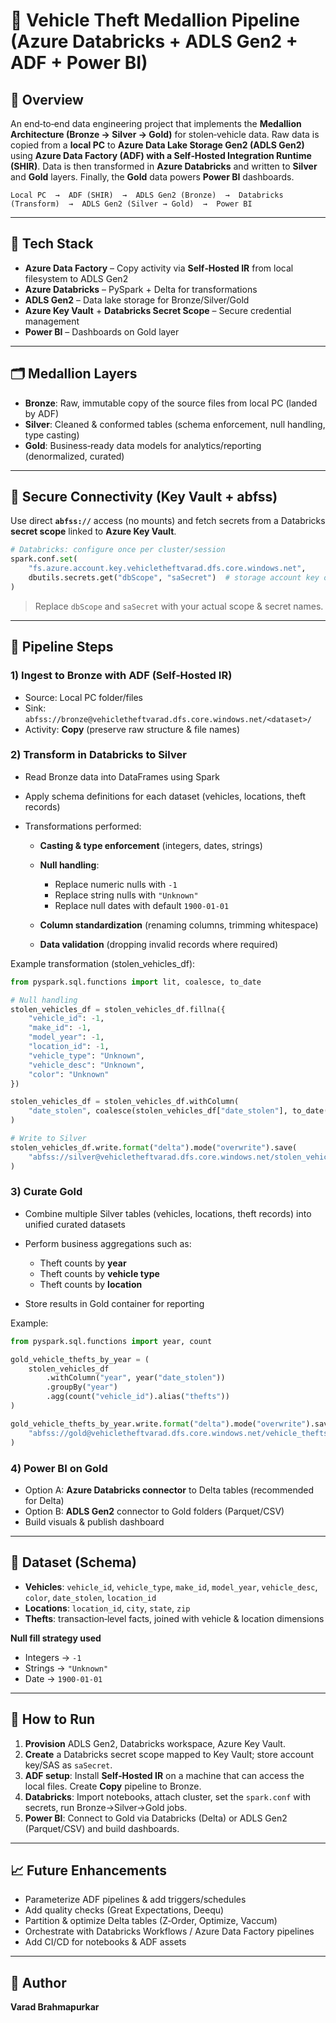 # 🚓 Vehicle Theft Medallion Pipeline (Azure Databricks + ADLS Gen2 + ADF + Power BI)

## 📖 Overview

An end‑to‑end data engineering project that implements the **Medallion Architecture (Bronze → Silver → Gold)** for stolen‑vehicle data. Raw data is copied from a **local PC** to **Azure Data Lake Storage Gen2 (ADLS Gen2)** using **Azure Data Factory (ADF) with a Self‑Hosted Integration Runtime (SHIR)**. Data is then transformed in **Azure Databricks** and written to **Silver** and **Gold** layers. Finally, the **Gold** data powers **Power BI** dashboards.

```
Local PC  →  ADF (SHIR)  →  ADLS Gen2 (Bronze)  →  Databricks (Transform)  →  ADLS Gen2 (Silver → Gold)  →  Power BI
```

---

## 🧰 Tech Stack

* **Azure Data Factory** – Copy activity via **Self‑Hosted IR** from local filesystem to ADLS Gen2
* **Azure Databricks** – PySpark + Delta for transformations
* **ADLS Gen2** – Data lake storage for Bronze/Silver/Gold
* **Azure Key Vault** + **Databricks Secret Scope** – Secure credential management
* **Power BI** – Dashboards on Gold layer

---

## 🗂️ Medallion Layers

* **Bronze**: Raw, immutable copy of the source files from local PC (landed by ADF)
* **Silver**: Cleaned & conformed tables (schema enforcement, null handling, type casting)
* **Gold**: Business‑ready data models for analytics/reporting (denormalized, curated)

---

## 🔐 Secure Connectivity (Key Vault + abfss)

Use direct **`abfss://`** access (no mounts) and fetch secrets from a Databricks **secret scope** linked to **Azure Key Vault**.

```python
# Databricks: configure once per cluster/session
spark.conf.set(
    "fs.azure.account.key.vehicletheftvarad.dfs.core.windows.net",
    dbutils.secrets.get("dbScope", "saSecret")  # storage account key or SAS
)
```

> Replace `dbScope` and `saSecret` with your actual scope & secret names.

---

## 🔄 Pipeline Steps

### 1) Ingest to **Bronze** with ADF (Self‑Hosted IR)

* Source: Local PC folder/files
* Sink: `abfss://bronze@vehicletheftvarad.dfs.core.windows.net/<dataset>/`
* Activity: **Copy** (preserve raw structure & file names)

### 2) Transform in **Databricks** to **Silver**

* Read Bronze data into DataFrames using Spark
* Apply schema definitions for each dataset (vehicles, locations, theft records)
* Transformations performed:

  * **Casting & type enforcement** (integers, dates, strings)
  * **Null handling**:

    * Replace numeric nulls with `-1`
    * Replace string nulls with `"Unknown"`
    * Replace null dates with default `1900-01-01`
  * **Column standardization** (renaming columns, trimming whitespace)
  * **Data validation** (dropping invalid records where required)

Example transformation (stolen\_vehicles\_df):

```python
from pyspark.sql.functions import lit, coalesce, to_date

# Null handling
stolen_vehicles_df = stolen_vehicles_df.fillna({
    "vehicle_id": -1,
    "make_id": -1,
    "model_year": -1,
    "location_id": -1,
    "vehicle_type": "Unknown",
    "vehicle_desc": "Unknown",
    "color": "Unknown"
})

stolen_vehicles_df = stolen_vehicles_df.withColumn(
    "date_stolen", coalesce(stolen_vehicles_df["date_stolen"], to_date(lit("1900-01-01")))
)

# Write to Silver
stolen_vehicles_df.write.format("delta").mode("overwrite").save(
    "abfss://silver@vehicletheftvarad.dfs.core.windows.net/stolen_vehicles/"
)
```

### 3) Curate **Gold**

* Combine multiple Silver tables (vehicles, locations, theft records) into unified curated datasets
* Perform business aggregations such as:

  * Theft counts by **year**
  * Theft counts by **vehicle type**
  * Theft counts by **location**
* Store results in Gold container for reporting

Example:

```python
from pyspark.sql.functions import year, count

gold_vehicle_thefts_by_year = (
    stolen_vehicles_df
        .withColumn("year", year("date_stolen"))
        .groupBy("year")
        .agg(count("vehicle_id").alias("thefts"))
)

gold_vehicle_thefts_by_year.write.format("delta").mode("overwrite").save(
    "abfss://gold@vehicletheftvarad.dfs.core.windows.net/vehicle_thefts_by_year/"
)
```

### 4) **Power BI** on Gold

* Option A: **Azure Databricks connector** to Delta tables (recommended for Delta)
* Option B: **ADLS Gen2** connector to Gold folders (Parquet/CSV)
* Build visuals & publish dashboard

---

## 🧱 Dataset (Schema)

* **Vehicles**: `vehicle_id`, `vehicle_type`, `make_id`, `model_year`, `vehicle_desc`, `color`, `date_stolen`, `location_id`
* **Locations**: `location_id`, `city`, `state`, `zip`
* **Thefts**: transaction‑level facts, joined with vehicle & location dimensions

**Null fill strategy used**

* Integers → `-1`
* Strings → `"Unknown"`
* Date → `1900-01-01`


---

## 🚀 How to Run

1. **Provision** ADLS Gen2, Databricks workspace, Azure Key Vault.
2. **Create** a Databricks secret scope mapped to Key Vault; store account key/SAS as `saSecret`.
3. **ADF setup**: Install **Self‑Hosted IR** on a machine that can access the local files. Create **Copy** pipeline to Bronze.
4. **Databricks**: Import notebooks, attach cluster, set the `spark.conf` with secrets, run Bronze→Silver→Gold jobs.
5. **Power BI**: Connect to Gold via Databricks (Delta) or ADLS Gen2 (Parquet/CSV) and build dashboards.

---

## 📈 Future Enhancements

* Parameterize ADF pipelines & add triggers/schedules
* Add quality checks (Great Expectations, Deequ)
* Partition & optimize Delta tables (Z‑Order, Optimize, Vaccum)
* Orchestrate with Databricks Workflows / Azure Data Factory pipelines
* Add CI/CD for notebooks & ADF assets

---

## 👤 Author

**Varad Brahmapurkar**
